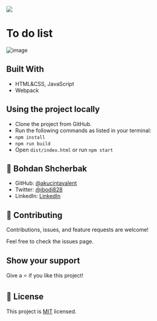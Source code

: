 ![](https://img.shields.io/badge/Microverse-blueviolet)

# To do list

![image](https://user-images.githubusercontent.com/87897753/144259590-9b878701-4a53-4028-a2cc-02bcc45b0cef.png)

## Built With

- HTML&CSS, JavaScript
- Webpack

## Using the project locally

- Clone the project from GitHub.
- Run the following commands as listed in your terminal:
 - `npm install`
 - `npm run build`
 - Open `dist/index.html` or run `npm start`

## 👤 Bohdan Shcherbak

- GitHub: [@akucintavalent](https://github.com/akucintavalent)
- Twitter: [@ibodi828](https://twitter.com/ibodi828)
- LinkedIn: [LinkedIn](https://www.linkedin.com/in/bohdan-shcherbak/)

## 🤝 Contributing

Contributions, issues, and feature requests are welcome!

Feel free to check the issues page.

## Show your support

Give a ⭐️ if you like this project!

## 📝 License

This project is [MIT](./MIT.md) licensed.
